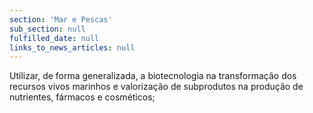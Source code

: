 ```yaml
---
section: 'Mar e Pescas'
sub_section: null
fulfilled_date: null
links_to_news_articles: null
---
```


Utilizar, de forma generalizada, a biotecnologia na transformação dos recursos vivos marinhos e valorização de subprodutos na produção de nutrientes, fármacos e cosméticos;